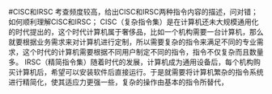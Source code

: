 #CISC和IRSC
考查频度较高，给出CISC和IRSC两种指令内容的描述，问对错；
如何顺利理解CISC和IRSC；
CISC（复杂指令集）是在计算机还未大规模通用化的时代提出的，这个时代计算机属于奢侈品，比如一个机构需要一台计算机，那么就要根据业务需求来对计算机进行定制，所以需要复杂的指令来满足不同的专业需求，这个时代的计算机需要根据不同用户制定不同的指令，指令不仅复杂而且数量多。
IRSC（精简指令集）随着时代的发展，计算机成为通用设备后，每个机构购买计算机后，希望可以安装软件后直接运行。于是就需要将计算机繁杂的指令系统进行精简化，使其适应力更强一些，复杂的操作由基本的指令所替代，

